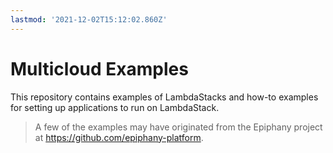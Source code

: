 ```yaml
---
lastmod: '2021-12-02T15:12:02.860Z'
---
```

# Multicloud Examples
This repository contains examples of LambdaStacks and how-to examples for setting up applications to run on LambdaStack.

>A few of the examples may have originated from the Epiphany project at https://github.com/epiphany-platform.
